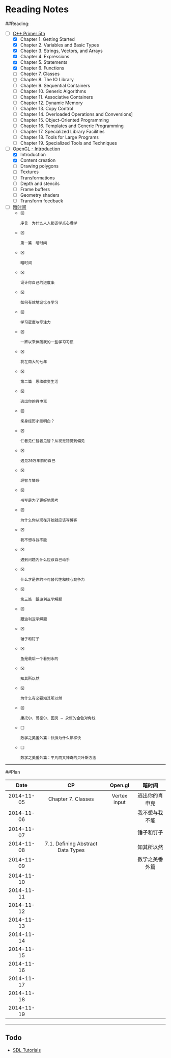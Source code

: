 Reading Notes
===========

##Reading:
- [ ] [C++ Primer 5th](http://book.douban.com/subject/24089577/)
  - [x] Chapter 1. Getting Started
  - [x] Chapter 2. Variables and Basic Types
  - [x] Chapter 3. Strings, Vectors, and Arrays
  - [x] Chapter 4. Expressions
  - [x] Chapter 5. Statements
  - [x] Chapter 6. Functions
  - [ ] Chapter 7. Classes
  - [ ] Chapter 8. The IO Library
  - [ ] Chapter 9. Sequential Containers
  - [ ] Chapter 10. Generic Algorithms
  - [ ] Chapter 11. Associative Containers
  - [ ] Chapter 12. Dynamic Memory
  - [ ] Chapter 13. Copy Control
  - [ ] Chapter 14. Overloaded Operations and Conversions]
  - [ ] Chapter 15. Object-Oriented Programming
  - [ ] Chapter 16. Templates and Generic Programming
  - [ ] Chapter 17. Specialized Library Facilities
  - [ ] Chapter 18. Tools for Large Programs
  - [ ] Chapter 19. Specialized Tools and Techniques
- [ ] [OpenGL - Introduction](https://open.gl)
  - [x] Introduction
  - [x] Content creation
  - [ ] Drawing polygons
  - [ ] Textures
  - [ ] Transformations
  - [ ] Depth and stencils
  - [ ] Frame buffers
  - [ ] Geometry shaders
  - [ ] Transform feedback
- [ ] [暗时间](http://book.douban.com/subject/6709809/)
  - [x] 	序言　为什么人人都该学点心理学
  - [x] 	第一篇　暗时间
  - [x] 	暗时间
  - [x] 	设计你自己的进度条
  - [x] 	如何有效地记忆与学习
  - [x] 	学习密度与专注力
  - [x] 	一直以来伴随我的一些学习习惯
  - [x] 	我在南大的七年
  - [x] 	第二篇　思维改变生活
  - [x] 	逃出你的肖申克
  - [x] 	亲身经历才能明白？
  - [x] 	仁者见仁智者见智？从视觉错觉到偏见
  - [x] 	遇见20万年前的自己
  - [x] 	理智与情感
  - [x] 	书写是为了更好地思考
  - [x] 	为什么你从现在开始就应该写博客
  - [x] 	我不想与我不能
  - [x] 	遇到问题为什么应该自己动手
  - [x] 	什么才是你的不可替代性和核心竞争力
  - [x] 	第三篇　跟波利亚学解题
  - [x] 	跟波利亚学解题
  - [x] 	锤子和钉子
  - [x] 	鱼是最后一个看到水的
  - [x] 	知其所以然
  - [x] 	为什么有必要知其所以然
  - [x] 	康托尔、哥德尔、图灵 — 永恒的金色对角线
  - [ ] 	数学之美番外篇：快排为什么那样快
  - [ ] 	数学之美番外篇：平凡而又神奇的贝叶斯方法

----------

##Plan

| Date | CP | Open.gl | 暗时间 |
|:----:|:--:|:-------:|:------:|
|	2014-11-05	| Chapter 7. Classes | Vertex input | 逃出你的肖申克 |
|	2014-11-06	| | | 我不想与我不能 |
|	2014-11-07	| | | 锤子和钉子 |
|	2014-11-08	| 7.1. Defining Abstract Data Types | | 知其所以然 |
|	2014-11-09	| | |数学之美番外篇|
|	2014-11-10	| | | |
|	2014-11-11	| | | |
|	2014-11-12	| | | |
|	2014-11-13	|
|	2014-11-14	|
|	2014-11-15	|
|	2014-11-16	|
|	2014-11-17	|
|	2014-11-18	|
|	2014-11-19	|

------

## Todo

- [SDL Tutorials](http://lazyfoo.net/tutorials/SDL/index.php)
